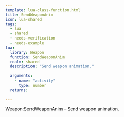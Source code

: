 ```yaml
---
template: lua-class-function.html
title: SendWeaponAnim
icon: lua-shared
tags:
  - lua
  - shared
  - needs-verification
  - needs-example
lua:
  library: Weapon
  function: SendWeaponAnim
  realm: shared
  description: "Send weapon animation."
  
  arguments:
    - name: "activity"
      type: number
  returns:
    
---
```


<div class="lua__search__keywords">
Weapon:SendWeaponAnim &#x2013; Send weapon animation.
</div>
